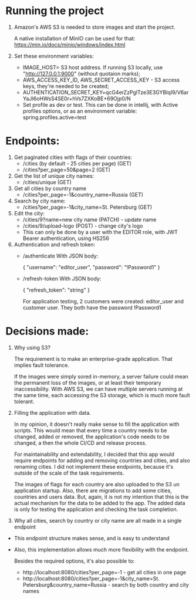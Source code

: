 # Running the project
1) Amazon's AWS S3 is needed to store images and start the project.

   A native installation of MinIO can be used for that: https://min.io/docs/minio/windows/index.html

2) Set these environment variables:
   * IMAGE_HOST= S3 host address. If running S3 locally, use "http://127.0.0.1:9000" (without quotaion marks);
   * AWS_ACCESS_KEY_ID, AWS_SECRET_ACCESS_KEY - S3 access keys, they're needed to be created;
   * AUTHENTICATION_SECRET_KEY=qcG4erZzPglTze3E3GYBIqI9/V6arYaJI6oHWsS4SE0r+hVs7ZXKoBE+69Ojp0/N
   * Set profile as dev or test. This can be done in intellij, with Active profiles options, or as an environment variable: spring.profiles.active=test
  
# Endpoints:
1) Get paginated cities with flags of their countries:
   * /cities (by default - 25 cities per page) (GET)
   * /cities?per_page=50&page=2 (GET)
2) Get the list of unique city names:
   * /cities/unique (GET)
3) Get all cities by country name
   * /cities?per_page=-1&country_name=Russia (GET)
4) Search by city name:
    * /cities?per_page=-1&city_name=St. Petersburg (GET)
5) Edit the city:
    * /cities/9?name=new city name (PATCH) - update name
    * /cities/9/upload-logo (POST) - change city's logo
    * This can only be done by a user with the EDITOR role, with JWT Bearer authentication, using HS256
6) Authentication and refresh token:
    * /authenticate
      With JSON body:

      {
        "username": "editor_user",
        "password": "!Password1"
      }

    * /refresh-token
      With JSON body:

      {
        "refresh_token": "string"
      }

      For application testing, 2 customers were created: editor_user and customer user. They both have the password !Password1

# Decisions made:
1) Why using S3?

   The requirement is to make an enterprise-grade application. That implies fault tolerance.

   If the images were simply sored in-memory, a server failure could mean the permanent loss of the images, or at least their temporary inaccessibility.
   With AWS S3, we can have multiple servers running at the same time, each accessing the S3 storage, which is much more fault tolerant.

2) Filling the application with data.

   In my opinion, it doesn't really make sense to fill the application with scripts. This would mean that every time a country needs to be changed, added or removed,
   the application's code needs to be changed, a then the whole CI/CD and release process.

   For maintainability and extendability, I decided that this app would require endpoints for adding and removing countries and cities, and also renaming cities.
   I did not implement these endpoints, because it's outside of the scale of the task requirements.

   The images of flags for each country are also uploaded to the S3 un application startup. Also, there are migrations to add some cities, countries and users data.
   But, again, it is not my intention that this is the actual mechanism for the data to be added to the app. The added data is only for testing the application and checking the task completion.

3) Why all cities, search by country or city name are all made in a single endpoint
  * This endpoint structure makes sense, and is easy to understand
  * Also, this implementation allows much more flexibility with the endpoint.

    Besides the required options, it's also possible to:
    * http://localhost:8080/cities?per_page=-1 - get all cities in one page
    * http://localhost:8080/cities?per_page=-1&city_name=St. Petersburg&country_name=Russia - search by both country and city names
